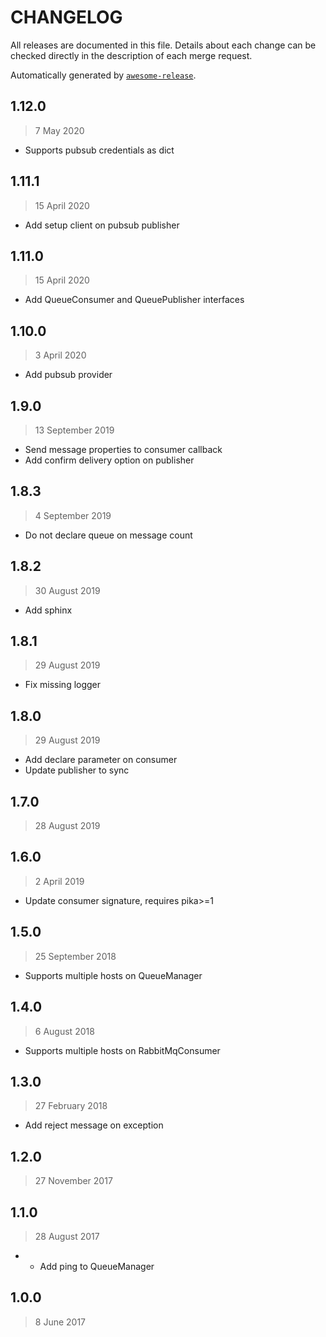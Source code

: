 CHANGELOG
=========

All releases are documented in this file.
Details about each change can be checked directly in the description of each merge request.

Automatically generated by [`awesome-release`](https://github.com/rbsdev/awesome-release).

## 1.12.0

> 7 May 2020

- Supports pubsub credentials as dict 

## 1.11.1

> 15 April 2020

- Add setup client on pubsub publisher 

## 1.11.0

> 15 April 2020

- Add QueueConsumer and QueuePublisher interfaces 

## 1.10.0

> 3 April 2020

- Add pubsub provider 

## 1.9.0

> 13 September 2019

- Send message properties to consumer callback 
- Add confirm delivery option on publisher 

## 1.8.3

> 4 September 2019

- Do not declare queue on message count 

## 1.8.2

> 30 August 2019

- Add sphinx 

## 1.8.1

> 29 August 2019

- Fix missing logger 

## 1.8.0

> 29 August 2019

- Add declare parameter on consumer 
- Update publisher to sync 

## 1.7.0

> 28 August 2019

## 1.6.0

> 2 April 2019

- Update consumer signature, requires pika>=1 

## 1.5.0

> 25 September 2018

- Supports multiple hosts on QueueManager 

## 1.4.0

> 6 August 2018

- Supports multiple hosts on RabbitMqConsumer 

## 1.3.0

> 27 February 2018

- Add reject message on exception 

## 1.2.0

> 27 November 2017

## 1.1.0

> 28 August 2017

- * Add ping to QueueManager 

## 1.0.0

> 8 June 2017
